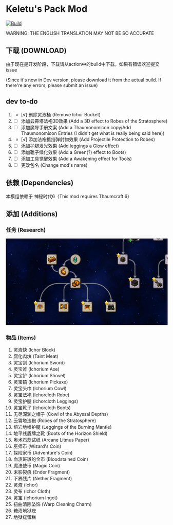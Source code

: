 # Keletu's Pack Mod

 [![Build](https://github.com/KELETU66666/keletupack/actions/workflows/main.yml/badge.svg?branch=backport)](https://github.com/KELETU66666/keletupack/actions/workflows/main.yml)

WARNING: THE ENGLISH TRANSLATION MAY NOT BE SO ACCURATE

## 下载 (DOWNLOAD)
由于现在是开发阶段，下载请从action中的build中下载。如果有错误欢迎提交issue

(Since it's now in Dev version, please download it from the actual build. If there're any errors, please submit an issue)

## dev to-do

1. - [√] 删除灵液桶 (Remove Ichor Bucket)
2. - [ ] 添加云霄塔法袍3D效果 (Add a 3D effect to Robes of the Stratosphere)
3. - [ ] 添加魔导手册文案 (Add a Thaumonomicon copy/Add Thaumonomicon Entries (I didn't get what is really being said here))
4. - [√] 添加法袍抵挡弹射物效果 (Add Projectile Protection to Robes)
5. - [ ] 添加护腿发光效果 (Add leggings a Glow effect)
6. - [ ] 添加靴子绿化效果 (Add a Green(?) effect to Boots)
7. - [ ] 添加工具觉醒效果 (Add a Awakening effect for Tools)
8. - [ ] 更改包名 (Change mod's name)

## 依赖 (Dependencies)

本模组依赖于 神秘时代6（This mod requires Thaumcraft 6）

## 添加 (Additions)

### 任务 (Research)

![添加的任务](./doc/zh_cn/image/任务图片.jpg)

### 物品 (Items)

1. 灵液快 (Ichor Block)
2. 腐化肉块 (Taint Meat)
3. 灵宝剑 (Ichorium Sword)
4. 灵宝斧 (Ichorium Axe)
5. 灵宝铲 (Ichorium Shovel)
6. 灵宝镐 (Ichorium Pickaxe)
7. 灵宝头巾 (Ichorium Cowl)
8. 灵宝法袍 (Ichorcloth Robe)
9. 灵宝护腿 (Ichorcloth Leggings)
10. 灵宝靴子 (Ichorcloth Boots)
11. 无尽深渊之帽子 (Cowl of the Abyssal Depths)
12. 云霄塔法袍 (Robes of the Stratosphere)
13. 熔岩地幔护腿 (Leggings of the Burning Mantle)
14. 地平线盾牌之靴 (Boots of the Horizon Shield)
15. 奥术石蕊试纸 (Arcane Litmus Paper)
16. 巫师币 (Wizard's Coin)
17. 探险家币 (Adventure's Coin)
18. 血渍斑斑的金币 (Bloodstained Coin)
19. 魔法使币 (Magic Coin)
20. 末影裂痕 (Ender Fragment)
21. 下界残片 (Nether Fragment)
22. 灵液 (Ichor)
23. 灵布 (Ichor Cloth)
24. 灵宝 (Ichorium Ingot)
25. 扭曲清除坠饰 (Warp Cleaning Charm)
26. 糖渍地狱疣
27. 地狱疣蛋糕
